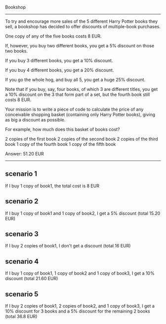 Bookshop

-------------------------------------------
To try and encourage more sales of the 5 different Harry
Potter books they sell, a bookshop has decided to offer 
discounts of multiple-book purchases. 

One copy of any of the five books costs 8 EUR. 

If, however, you buy two different books, you get a 5% 
discount on those two books.

If you buy 3 different books, you get a 10% discount. 

If you buy 4 different books, you get a 20% discount.

If you go the whole hog, and buy all 5, you get a huge 25%
discount. 

Note that if you buy, say, four books, of which 3 are 
different titles, you get a 10% discount on the 3 that 
form part of a set, but the fourth book still costs 8 EUR. 

Your mission is to write a piece of code to calculate the 
price of any conceivable shopping basket (containing only 
Harry Potter books), giving as big a discount as possible.

For example, how much does this basket of books cost?

2 copies of the first book
2 copies of the second book
2 copies of the third book
1 copy of the fourth book
1 copy of the fifth book

Answer: 51.20 EUR

------------------------------------------------------------------------------

scenario 1
----------
If I buy 1 copy of book1, the total cost is 8 EUR

scenario 2
----------
If I buy 1 copy of book1 and 1 copy of book2, I get a 5% discount (total 15.20 EUR)

scenario 3
----------
If I buy 2 copies of book1, I don't get a discount (total 16 EUR)

scenario 4
----------
If I buy 1 copy of book1, 1 copy of book2 and 1 copy of book3, I get a 10% discount (total 21.60 EUR)

scenario 5
----------
If I buy 2 copies of book1, 2 copies of book2, and 1 copy of book3, I get a 10% discount for 3 books and a 
5% discount for the remaining 2 books (total 36.8 EUR)
